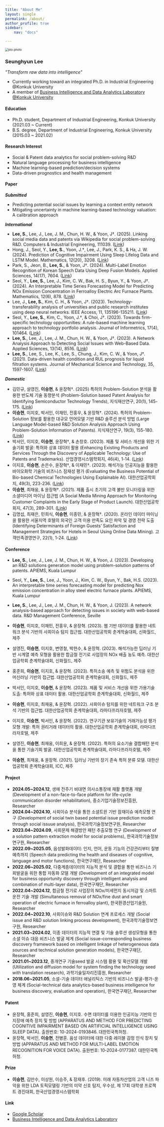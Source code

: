 ```yaml
---
title: "About Me"
layout: single
permalink: /about/
author_profile: true
sidebar:
    nav: "docs"

---
```




<img src="../images/about/bio-photo-1744384444624-2.jpg" alt="bio-photo" style="zoom: 67%;" class="align-center" />

### Seunghyun Lee

*"Transform raw data into intelligence"*

- Currently working toward an integrated Ph.D. in Industrial Engineering @Konkuk University
- A member of [Business Intelligence and Data Analytics Laboratory @Konkuk University](https://sites.google.com/view/kkbizintelligence/lab-home?authuser=0)



#### Education

- Ph.D. student, Department of Industrial Engineering, Konkuk University (2021.03 ~ Current)
- B.S. degree, Department of Industrial Engineering, Konkuk University (2015.03 ~ 2021.02)



#### Research Interest

- Social & Patent data analytics for social problem-solving R&D
- Natural language processing for business intelligence
- Machine learning-based prediction/decision systems
- Data-driven prognostics and health management



#### Paper

***Submitted***

- Predicting potential social issues by learning a context entity network
- Mitigating uncertainty in machine learning-based technology valuation: A calibration approach

***International***

- **Lee, S.**, Lee, J., Lee, J. M., Chun, H. W., & Yoon, J†. (2025). Linking social media data and patents via Wikipedia for social problem-solving R&D. Computers & Industrial Engineering, 111039. ([Link](https://www.sciencedirect.com/science/article/pii/S0360835225001858))
- Hong, J., Seol, Y., **Lee, S.**, Yoon, J.†, Lee, J., Park, K. S., & Ha, J. W. (2024). Prediction of Cognitive Impairment Using Sleep Lifelog Data and LSTM Model. Mathematics, 12(20), 3208. ([Link](https://www.mdpi.com/2227-7390/12/20/3208))
- Park, S., Jeon, B., **Lee, S.**, & Yoon, J†. (2024). Multi-Label Emotion Recognition of Korean Speech Data Using Deep Fusion Models. Applied Sciences, 14(17), 7604. ([Link](https://www.mdpi.com/2076-3417/14/17/7604))
- Seol, Y., **Lee, S.**, Lee, J., Kim, C. W., Bak, H. S., Byun, Y., & Yoon, J†. (2024). An Interpretable Time Series Forecasting Model for Predicting NOx Emission Concentration in Ferroalloy Electric Arc Furnace Plants. Mathematics, 12(6), 878. ([Link](https://www.mdpi.com/2227-7390/12/6/878))
- Lee, J., **Lee, S.**, Kim, C. H., & Yoon, J†. (2023). Technology-transferability analysis of universities and public research institutes using deep neural networks. IEEE Access, 11, 135196-135211. ([Link](https://ieeexplore.ieee.org/abstract/document/10335185))
- Seol, Y., **Lee, S.**, Kim, C., Yoon, J.†, & Choi, J†. (2023). Towards firm-specific technology opportunities: A rule-based machine learning approach to technology portfolio analysis. Journal of Informetrics, 17(4), 101464. ([Link](https://www.sciencedirect.com/science/article/pii/S1751157723000895))
- **Lee, S.**, Lee, J., Lee, J. M., Chun, H. W., & Yoon, J†. (2023). A Network Analysis Approach to Detecting Social Issues with Web-Based Data. Applied Sciences, 13(14), 8516. ([Link](https://www.mdpi.com/2076-3417/13/14/8516))
- **Lee, S.**, Lee, S., Lee, K., Lee, S., Chung, J., Kim, C. W., & Yoon, J†. (2021). Data-driven health condition and RUL prognosis for liquid filtration systems. Journal of Mechanical Science and Technology, 35, 1597-1607. ([Link](https://link.springer.com/article/10.1007/s12206-021-0323-8))

***Domestic***

- 김민규, 설영진, **이승현**, & 윤장혁†. (2025) 특허의 Problem-Solution 분석을 활용한 반도체 기술 동향분석 (Problem-Solution based Patent Analysis for Identifying Semiconductor Technology Trends), 지식재산연구, 20(1), 145-175. ([Link](https://www.kci.go.kr/kciportal/ci/sereArticleSearch/ciSereArtiView.kci?sereArticleSearchBean.artiId=ART003184635))
- **이승현**, 이지호, 박서인, 이재민, 전홍우, & 윤장혁†. (2024). 특허의 Problem-Solution 정보를 활용한 대규모 언어모델 기반 R&D 솔루션 분석 방법 (Large Language Model-based R&D Solution Analysis Approach Using Problem-Solution Information of Patents). 지식재산연구, 19(3), 155-180. ([Link](https://www.kci.go.kr/kciportal/ci/sereArticleSearch/ciSereArtiView.kci?sereArticleSearchBean.artiId=ART003118399))
- 박서인, 이지호, **이승현**, 윤장혁†, & 손창호. (2023). 제품 및 서비스 개선을 위한 기술기회 발굴: 특허와 상표 데이터 활용 (Enhancing Existing Products and Services Through the Discovery of Applicable Technology: Use of Patents and Trademarks). 산업경영시스템학회지, 46(4), 1-14. ([Link](https://www.kci.go.kr/kciportal/ci/sereArticleSearch/ciSereArtiView.kci?sereArticleSearchBean.artiId=ART003031521))
- 이지호, **이승현**, 손은수, 윤장혁†, & 이재민†. (2023). 해석가능 인공지능을 활용한 바이오화학 기술의 비즈니스 잠재성 평가 (Evaluating the Business Potential of Bio-based Chemical Technologies Using Explainable AI). 대한산업공학회지, 49(3), 223-236. ([Link](https://www.dbpia.co.kr/journal/articleDetail?nodeId=NODE11435015))
- **이승현**, 최재웅, & 윤장혁†. (2021). 제품 출시 초기의 고객 불만 모니터링을 위한 소셜미디어 마이닝 접근법 (A Social Media Mining Approach for Monitoring Customer Complaints in the Early Stage of Product Launch). 대한산업공학회지, 47(3), 289-301. ([Link](https://www.dbpia.co.kr/journal/articleDetail?nodeId=NODE10566184))
- 김명섭, 최재은, 민희식, **이승현**, 이종민, & 윤장혁†. (2020). 온라인 데이터 마이닝을 활용한 서울지역 호텔의 외국인 고객 이용 만족도 요인 파악 및 경영 전략 도출 (Identifying Determinants of Foreign Guests’ Satisfaction and Management Strategies for Hotels in Seoul Using Online Data Mining). 고객만족경영연구, 22(1), 1-24. ([Link](https://kiss.kstudy.com/Detail/Ar?key=3771309))



#### Conference

- **Lee, S.**, Lee, J., Lee, J. M., Chun, H. W., & Yoon, J. (2023). Developing an R&D solutions generation model using problem-solution patterns of patents. APIEMS, Kuala Lumpur

- Seol, Y., **Lee, S.**, Lee, J., Yoon, J., Kim, C. W., Byun, Y., Bak, H.S. (2023). An interpretable time series forecasting model for predicting Nox emission concentration in alloy steel electric furnace plants. APIEMS, Kuala Lumpur
- **Lee, S.**, Lee, J., Lee, J. M., Chun, H. W., & Yoon, J. (2023). A network analysis-based approach for detecting issues in society with web-based data. R&D Management Conference, Seville
- **이승현**, 이지호, 이재민, 전홍우, & 윤장혁. (2023). 웹 기반 데이터를 활용한 네트워크 분석 기반의 사회이슈 탐지 접근법. 대한산업공학회 춘계학술대회, 신화월드, 제주
- 설영진, **이승현**, 이지호, 변영철, 박현수, & 윤장혁. (2023). 해석가능한 딥러닝 기반 시계열 예측 모형을 활용한 합금철 전기로 사업장의 NOx 배출 농도 예측. 대한산업공학회 춘계학술대회, 신화월드, 제주
- 홍준희, **이승현**, 이지호, & 윤장혁. (2023). 특허소송 예측 및 위험도 분석을 위한 머신러닝 기반의 접근법. 대한산업공학회 춘계학술대회, 신화월드, 제주
- 박서인, 이지호, **이승현**, & 윤장혁. (2023). 제품 및 서비스 개선을 위한 가용기술 도출: 특허와 상표 데이터 활용. 대한산업공학회 춘계학술대회, 신화월드, 제주
- **이승현**, 이지호, 최재웅, & 윤장혁. (2022). 사회이슈 탐지를 위한 네트워크 구조 분석 기반의 접근법. 대한산업공학회 춘계학술대회, 라마다프라자호텔, 제주
- 이지호, **이승현**, 박서인, & 윤장혁. (2022). 연구기관 보유기술의 거래가능성 평가모형 개발: 특허 권리거래 데이터의 활용. 대한산업공학회 춘계학술대회, 라마다프라자호텔, 제주
- 설영진, **이승현**, 최재웅, 이희윤, & 윤장혁. (2022). 특허의 요소기술 결합패턴 분석을 통한 기술기회 발굴. 대한산업공학회 춘계학술대회, 라마다프라자호텔, 제주
- **이승현**, 최재웅, & 윤장혁. (2021). 딥러닝 기반의 장기 존속 특허 분류 모델. 대한산업공학회 춘계학술대회, ICC, 제주



#### Project

- **2024.05~2024.12**, 생애 전주기 비대면 의사소통장애 재활 플랫폼 개발 (Development of a non-face-to-face platform for life-cycle communication disorder rehabilitation), 중소기업기술정보진흥원, Researcher
- **2024.04~2024.10**, 사회이슈 분석을 통한 소셜트윈 기반 잠재이슈 예측모형 연구 (Development of social twin based potential issue prediction model  through social issuue analysis), 한국과학기술정보연구원, Researcher
- **2023.04~2024.09**, 사회문제 해결방안 패턴 추출모형 연구 (Development of a solution pattern extraction model for social problems), 한국과학기술정보연구원, Researcher
- **2022.09~2025.05**, 음성발화데이터: 인지, 언어, 운동 기능의 건강관리부터 질병 예측까지 (Speech data predicting the health and diseases of cognitive, language and motor functions), 한국연구재단, Researcher
- **2022.06~2025.02**, 다중계층데이터의 지능적 분석 및 결합을 통한 비즈니스 기회발굴을 위한 통합 자동화 모델 개발 (Development of an integrated model for business opportunity discovery through intelligent analysis and combination of multi-layer data), 한국연구재단, Researcher
- **2022.04~2024.12**, 합금철 전기로 사업장의 NOx/미세먼지 동시저감 및 스마트 운전 기술 개발 (Simultaneous removal of NOx/fine dust and smart operation of electric furnace in ferroalloy plant), 한국환경산업기술원, Researcher
- **2022.04~2022.10**, 사회이슈와 R&D Solution 연계 프로세스 개발 (Social issue and R&D solution linking process development), 한국과학기술정보연구원, Researcher
- **2021.03~2024.02**, 이종 데이터의 지능적 연결 및 기술 솔루션 생성모형을 통한 소셜 이슈 대응 비즈니스 발굴 체계 (Social issue-corresponding business discovery framework based on intelligent linkage of heterogeneous data sources and technical solution generation models), 한국연구재단, Researcher
- **2021.01~2023.12**, 중개연구 기술seed 발굴 시스템 활용 및 확산모델 개발 (Utilization and diffusion model for system finding the technology seed with translation research), 과학기술일자리진흥원, Researcher
- **2018.06~2021.05**, 소셜-기술 데이터 애널리틱스 기반의 비즈니스 발굴-평가-운영 체계 (Social-technical data analytics-based business intelligence for business discovery, evaluation and operation), 한국연구재단, Researcher



#### Patent

- 윤장혁, 홍준희, 설영진, **이승현**, 이지호. 수면 데이터를 이용한 인공지능 기반의 인지장애 예측 장치 및 방법 (APPARATUS AND METHOD FOR PREDICTING COGNITIVE IMPAIRMENT BASED ON ARTIFICIAL INTELLIGENCE USING SLEEP DATA). 출원번호: 10-2024-0193846. 대한민국특허청.
- 윤장혁, 박서인, **이승현**, 전병훈. 음성 데이터에 대한 다중 레이블 감정 인식 장치 및 방법 (APPARATUS AND METHOD FOR MULTI-LABEL EMOTION RECOGNITION FOR VOICE DATA). 출원번호: 10-2024-0177387. 대한민국특허청.



#### Prize

- **이승현**, 김만수, 이상원, 이승주, & 장재후. (2019). 미래 자동차산업의 고객 니즈 파악을 위한 LDA 토픽모델링 기반의 미약 신호 탐지, 우수상, 제 17회 대학생 프로젝트 경진대회, 한국산업경영시스템학회



#### Link

- [Google Scholar](https://scholar.google.co.kr/citations?user=mOqXJDgAAAAJ&hl=ko)
- [Business Intelligence and Data Analytics Laboratory](https://sites.google.com/view/kkbizintelligence/lab-home?authuser=0)
